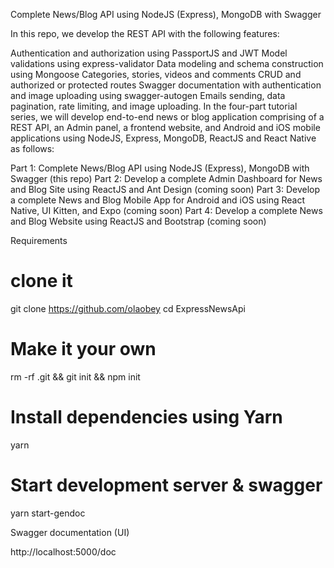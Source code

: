 Complete News/Blog API using NodeJS (Express), MongoDB with Swagger

In this repo, we develop the REST API with the following features:

Authentication and authorization using PassportJS and JWT
Model validations using express-validator
Data modeling and schema construction using Mongoose
Categories, stories, videos and comments CRUD and authorized or protected routes
Swagger documentation with authentication and image uploading using swagger-autogen
Emails sending, data pagination, rate limiting, and image uploading.
In the four-part tutorial series, we will develop end-to-end news or blog application comprising of a REST API, an Admin panel, a frontend website, and Android and iOS mobile applications using NodeJS, Express, MongoDB, ReactJS and React Native as follows:

Part 1: Complete News/Blog API using NodeJS (Express), MongoDB with Swagger (this repo)
Part 2: Develop a complete Admin Dashboard for News and Blog Site using ReactJS and Ant Design (coming soon)
Part 3: Develop a complete News and Blog Mobile App for Android and iOS using React Native, UI Kitten, and Expo (coming soon)
Part 4: Develop a complete News and Blog Website using ReactJS and Bootstrap (coming soon)

Requirements

# clone it

git clone https://github.com/olaobey
cd ExpressNewsApi

# Make it your own

rm -rf .git && git init && npm init

# Install dependencies using Yarn

yarn

# Start development server & swagger

yarn start-gendoc

Swagger documentation (UI)

http://localhost:5000/doc
